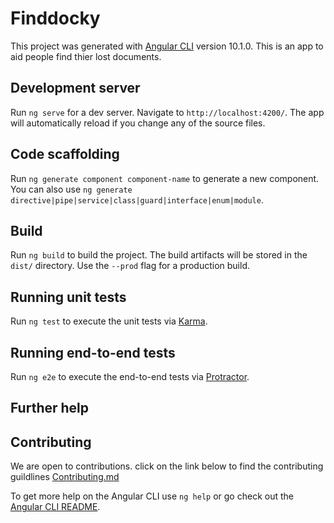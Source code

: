 # Finddocky

This project was generated with [Angular CLI](https://github.com/angular/angular-cli) version 10.1.0. This is an app to aid people find thier lost documents.

## Development server

Run `ng serve` for a dev server. Navigate to `http://localhost:4200/`. The app will automatically reload if you change any of the source files.

## Code scaffolding

Run `ng generate component component-name` to generate a new component. You can also use `ng generate directive|pipe|service|class|guard|interface|enum|module`.

## Build

Run `ng build` to build the project. The build artifacts will be stored in the `dist/` directory. Use the `--prod` flag for a production build.

## Running unit tests

Run `ng test` to execute the unit tests via [Karma](https://karma-runner.github.io).

## Running end-to-end tests

Run `ng e2e` to execute the end-to-end tests via [Protractor](http://www.protractortest.org/).

## Further help

## Contributing
We are open to contributions. click on the link below to find the contributing guildlines
[Contributing.md](https://github.com/yunweneric/FindDocky/blob/master/contibuting.md)


To get more help on the Angular CLI use `ng help` or go check out the [Angular CLI README](https://github.com/angular/angular-cli/blob/master/README.md).
